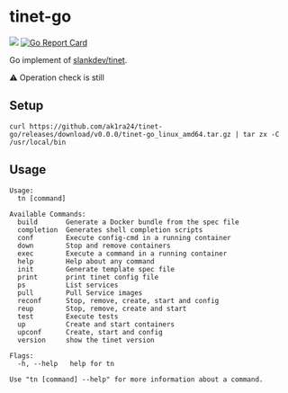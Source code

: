 # tinet-go

![](https://github.com/ak1ra24/tinet-go/workflows/golangci/badge.svg)
[![Go Report Card](https://goreportcard.com/badge/github.com/ak1ra24/tinet-go)](https://goreportcard.com/report/github.com/ak1ra24/tinet-go)

Go implement of [slankdev/tinet](https://github.com/slankdev/tinet).

:warning: Operation check is still

## Setup
```
curl https://github.com/ak1ra24/tinet-go/releases/download/v0.0.0/tinet-go_linux_amd64.tar.gz | tar zx -C /usr/local/bin
```

## Usage

```
Usage:
  tn [command]

Available Commands:
  build       Generate a Docker bundle from the spec file
  completion  Generates shell completion scripts
  conf        Execute config-cmd in a running container
  down        Stop and remove containers
  exec        Execute a command in a running container
  help        Help about any command
  init        Generate template spec file
  print       print tinet config file
  ps          List services
  pull        Pull Service images
  reconf      Stop, remove, create, start and config
  reup        Stop, remove, create and start
  test        Execute tests
  up          Create and start containers
  upconf      Create, start and config
  version     show the tinet version

Flags:
  -h, --help   help for tn

Use "tn [command] --help" for more information about a command.

```
